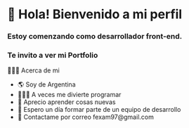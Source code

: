 <h1>🖖 Hola! Bienvenido a mi perfil </h1>

<h3>Estoy comenzando como desarrollador front-end.</h3>

<h3>Te invito a ver mi Portfolio</h3>

<p>👨🏻‍💻 Acerca de mi</p>

<ul>
   <li> 🌎 Soy de Argentina </li>
    <li> 👨🏻‍💻 A veces me divierte programar</li>
    <li> 🧠 Aprecio aprender cosas nuevas</li>
    <li> 💭 Espero un día formar parte de un equipo de desarrollo</li>
   <li>  📧 Contactame por correo fexam97@gmail.com</li>
</ul>

